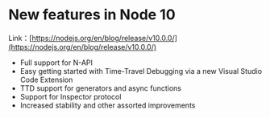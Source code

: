 # New features in Node 10

Link：[https://nodejs.org/en/blog/release/v10.0.0/](https://nodejs.org/en/blog/release/v10.0.0/)

* Full support for N-API
* Easy getting started with Time-Travel Debugging via a new Visual Studio Code Extension
* TTD support for generators and async functions
* Support for Inspector protocol
* Increased stability and other assorted improvements



